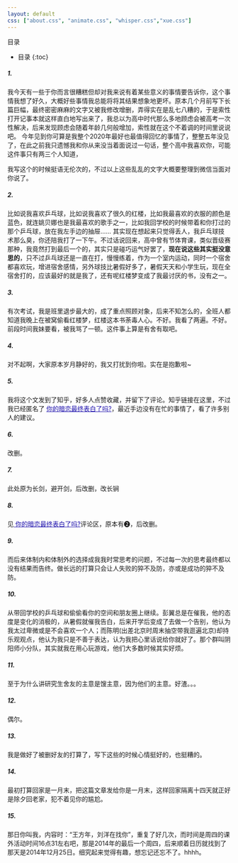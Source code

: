 ```yaml
---
layout: default
css: ["about.css", "animate.css", "whisper.css","xue.css"]
---
```

目录

* 目录 
{:toc}

##### 1.
<p class="pp">
我今天有一些于你而言很糟糕但却对我来说有着某些意义的事情要告诉你，这个事情我想了好久，大概好些事情我总能将将其结果想象地更坏。原本几个月前写下长篇巨幅，最终密密麻麻的文字又被我修改增删，弄得实在是乱七八糟的，于是索性打开记事本就这样直白地写出来了，我总以为高中时代那么多地顾虑会被高考一次性解决，后来发现顾虑会随着年龄几何般增加，索性就在这个不着调的时间里说说吧。
今年见到你可算是我整个2020年最好也最值得回忆的事情了，整整五年没见了，在此之前我只遗憾我和你从来没当着面说过一句话，整个高中我喜欢你，可能这件事只有两三个人知道，

我写这个的时候挺语无伦次的，不过以上这些乱乱的文字大概要整理到微信当面对你说了。</p>


##### 2.

<p class="pp">
比如说我喜欢乒乓球，比如说我喜欢了很久的红楼，比如我最喜欢的衣服的颜色是蓝色，就连姚贝娜也是我最喜欢的歌手之一，比如我回学校的时候带着和你打过的那个乒乓球，放在我左手边的抽屉……
其实现在想起来只觉得丢人，我乒乓球技术那么臭，你还陪我打了一下午。不过话说回来，高中曾有节体育课，类似晋级赛那种，我竟然打到最后一个的，其实只是碰巧运气好罢了，<b>现在说这些其实挺没意思的</b>，只不过乒乓球还是一直在打，慢慢练着，作为一个室内运动，同时一个宿舍都喜欢玩，增进宿舍感情，另外球技比暑假好多了，暑假天天和小学生玩，现在全宿舍打的，应该最好的就是我了，还有呢红楼梦变成了我最讨厌的书，没有之一。</p>


##### 3.

<p class="pp">有次考试，我是班里退步最大的，成了重点照顾对象，后来不知怎么的，全班人都知道我晚上在被窝偷看红楼梦，红楼这本书荼毒人心。不好。我看了两遍。不好。前段时间我妹要看，被我骂了一顿。这件事上算是有舍有取吧。
</p>

##### 4.  

<p class="pp">对不起啊，大家原本岁月静好的，我又打扰到你啦。实在是抱歉啦~</p>

##### 5.  

<p class="pp">
我将这个文发到了知乎，好多人点赞收藏，并留下了评论。知乎链接在这里，不过我已经匿名了 <a href="https://www.zhihu.com/question/321260611/answer/1621565937" style="color: #1a0dab"> 你的暗恋最终表白了吗?</a>，最近手边没有在忙的事情了，看了许多别人的建议。 </p>  

##### 6.

<p class="pp">改删。
</p>

##### 7.

<p class="pp">
此处原为长剑，避开剑，后改删，改长锏
</p>

##### 8.

<p class="pp">
见<a href="https://www.zhihu.com/question/321260611/answer/1621565937" style="color: #1a0dab"> 你的暗恋最终表白了吗?</a>评论区，原本有➋，后改删。
</p>

##### 9.

<p class="pp">
而后来体制内和体制外的选择成我我时常思考的问题，不过每一次的思考最终都以没有结果而告终。做长远的打算只会让人失败的猝不及防，亦或是成功的猝不及防。
</p>

##### 10.

<p class="pp">
从带回学校的乒乓球和偷偷看你的空间和朋友圈上继续。彭翼总是在催我，他的态度是变化的消极的，从暑假就催我告白，后来开学后变成了去做一个告别，他认为我太过卑微或是不会喜欢一个人；而陈明(出差北京时周末抽空带我逛遍北京)却持乐观观点，他认为我只是不善于表达，认为我把心里话说给你就好了。那个群叫阴阳师小分队，其实就我在用心玩游戏，他们大多数时候其实好烦。
</p>

##### 11.

<p class="pp">
至于为什么讲研究生舍友的主意是馊主意，因为他们的主意。好渣。。。
</p>

##### 12.

<p class="pp">
偶尔。
</p>

##### 13.

<p class="pp">
我是做好了被删好友的打算了，写下这些的时候心情挺好的，也挺糟的。
</p>

##### 14.

<p class="pp">
最初打算回家是一月末，把这篇文章发给你是一月末，这样回家隔离十四天就正好是除夕回老家，犯不着见你的尴尬。
</p>

##### 15.

<p class="pp">
那日你叫我，内容时：“王方年，刘洋在找你”，重复了好几次，而时间是周四的课外活动时间16点31左右吧，那是2014年的最后一个周四，后来顺着日历就找到了那天是2014年12月25日。细究起来觉得有趣，想忘记还忘不了。hhhh。
</p>
